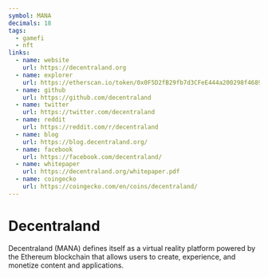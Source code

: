 ```yaml
---
symbol: MANA
decimals: 18
tags:
  - gamefi
  - nft
links:
  - name: website
    url: https://decentraland.org
  - name: explorer
    url: https://etherscan.io/token/0x0F5D2fB29fb7d3CFeE444a200298f468908cC942
  - name: github
    url: https://github.com/decentraland
  - name: twitter
    url: https://twitter.com/decentraland
  - name: reddit
    url: https://reddit.com/r/decentraland
  - name: blog
    url: https://blog.decentraland.org/
  - name: facebook
    url: https://facebook.com/decentraland/
  - name: whitepaper
    url: https://decentraland.org/whitepaper.pdf
  - name: coingecko
    url: https://coingecko.com/en/coins/decentraland/
---
```


# Decentraland

Decentraland (MANA) defines itself as a virtual reality platform powered by the Ethereum blockchain that allows users to create, experience, and monetize content and applications.
